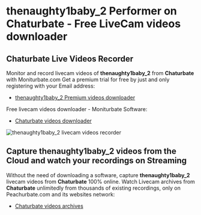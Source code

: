 # thenaughty1baby_2 Performer on Chaturbate - Free LiveCam videos downloader

## Chaturbate Live Videos Recorder

Monitor and record livecam videos of **thenaughty1baby_2** from **Chaturbate** with Moniturbate.com
Get a premium trial for free by just and only registering with your Email address:
* [thenaughty1baby_2 Premium videos downloader](https://moniturbate.com/request-demo-licence-key.html)

Free livecam videos downloader - Moniturbate Software:
* [Chaturbate videos downloader](https://moniturbate.com/moniturbate-download-software.html)

![thenaughty1baby_2 livecam videos recorder](https://peachurnet.com/templates/moniturbate-software.png)


## Capture thenaughty1baby_2 videos from the Cloud and watch your recordings on Streaming

Without the need of downloading a software, capture **thenaughty1baby_2** livecam videos from **Chaturbate** 100% online.
Watch Livecam archives from **Chaturbate** unlimitedly from thousands of existing recordings, only on Peachurbate.com and its websites network:
* [Chaturbate videos archives](https://peachurnet.com/)